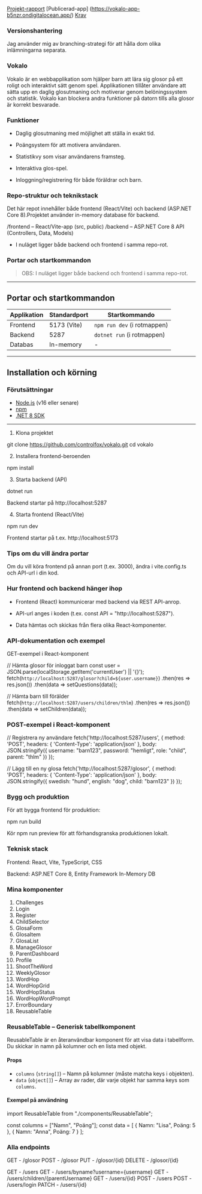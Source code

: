 [Projekt-rapport](Rapport.md)
[Publicerad-app] (https://vokalo-app-b5nzr.ondigitalocean.app/)
[Krav](Krav.md)

### Versionshantering

Jag använder mig av branching-strategi för att hålla dom olika inlämningarna separata.

### Vokalo

Vokalo är en webbapplikation som hjälper barn att lära sig glosor på ett roligt och interaktivt sätt genom spel. Applikationen tillåter användare att sätta upp en daglig glosutmaning och motiverar genom belöningssystem och statistik. Vokalo kan blockera andra funktioner på datorn tills alla glosor är korrekt besvarade.

### Funktioner

* Daglig glosutmaning med möjlighet att ställa in exakt tid.

* Poängsystem för att motivera användaren.

* Statistikvy som visar användarens framsteg.

* Interaktiva glos-spel.

* Inloggning/registrering för både föräldrar och barn.

### Repo-struktur och teknikstack

Det här repot innehåller både frontend (React/Vite) och backend (ASP.NET Core 8).Projektet använder in-memory database för backend.

/frontend   – React/Vite-app (src, public)
/backend    – ASP.NET Core 8 API (Controllers, Data, Models)

* I nuläget ligger både backend och frontend i samma repo-rot.

### Portar och startkommandon

> OBS: I nuläget ligger både backend och frontend i samma repo-rot.

---

## Portar och startkommandon

| Applikation | Standardport | Startkommando                |
| ----------- | ------------ | ---------------------------- |
| Frontend    | 5173 (Vite)  | `npm run dev` (i rotmappen)  |
| Backend     | 5287         | `dotnet run` (i rotmappen)   |
| Databas     | In-memory    | -                            |

---

## Installation och körning

### Förutsättningar

* [Node.js](https://nodejs.org/) (v16 eller senare)
* [npm](https://www.npmjs.com/)
* [.NET 8 SDK](https://dotnet.microsoft.com/en-us/download/dotnet/8.0)

---

1. Klona projektet

git clone https://github.com/controlfox/vokalo.git
cd vokalo

2. Installera frontend-beroenden

npm install

3. Starta backend (API)

dotnet run

Backend startar på http://localhost:5287

4. Starta frontend (React/Vite)

npm run dev

Frontend startar på t.ex. http://localhost:5173

### Tips om du vill ändra portar

Om du vill köra frontend på annan port (t.ex. 3000), ändra i vite.config.ts och API-url i din kod.

### Hur frontend och backend hänger ihop

* Frontend (React) kommunicerar med backend via REST API-anrop.

* API-url anges i koden (t.ex. const API = "http://localhost:5287").

* Data hämtas och skickas från flera olika React-komponenter.

### API-dokumentation och exempel

GET-exempel i React-komponent

// Hämta glosor för inloggat barn
const user = JSON.parse(localStorage.getItem('currentUser') || '{}');
fetch(`http://localhost:5287/glosor?child=${user.username}`)
  .then(res => res.json())
  .then(data => setQuestions(data));

// Hämta barn till förälder
fetch(`http://localhost:5287/users/children/thlm`)
  .then(res => res.json())
  .then(data => setChildren(data));

### POST-exempel i React-komponent

// Registrera ny användare
fetch('http://localhost:5287/users', {
  method: 'POST',
  headers: { 'Content-Type': 'application/json' },
  body: JSON.stringify({
    username: "barn123",
    password: "hemligt",
    role: "child",
    parent: "thlm"
  })
});

// Lägg till en ny glosa
fetch('http://localhost:5287/glosor', {
  method: 'POST',
  headers: { 'Content-Type': 'application/json' },
  body: JSON.stringify({
    swedish: "hund",
    english: "dog",
    child: "barn123"
  })
});


### Bygg och produktion

För att bygga frontend för produktion:

npm run build

Kör npm run preview för att förhandsgranska produktionen lokalt.


### Teknisk stack

Frontend: React, Vite, TypeScript, CSS

Backend: ASP.NET Core 8, Entity Framework In-Memory DB

### Mina komponenter

1. Challenges
2. Login
3. Register
4. ChildSelector
5. GlosaForm
6. GlosaItem
7. GlosaList
8. ManageGlosor
9. ParentDashboard
10. Profile
11. ShootTheWord
12. WeeklyGlosor
13. WordHop
14. WordHopGrid
15. WordHopStatus
16. WordHopWordPrompt
17. ErrorBoundary
18. ReusableTable


### ReusableTable – Generisk tabellkomponent

ReusableTable är en återanvändbar komponent för att visa data i tabellform. Du skickar in namn på kolumner och en lista med objekt.

#### Props

- `columns` (`string[]`) – Namn på kolumner (måste matcha keys i objekten).
- `data` (`object[]`) – Array av rader, där varje objekt har samma keys som `columns`.

#### Exempel på användning

import ReusableTable from "./components/ReusableTable";

const columns = ["Namn", "Poäng"];
const data = [
  { Namn: "Lisa", Poäng: 5 },
  { Namn: "Anna", Poäng: 7 }
];

<ReusableTable columns={columns} data={data} />

### Alla endpoints

GET - /glosor
POST - /glosor
PUT - /glosor/{id}
DELETE - /glosor/{id}

GET - /users
GET - /users/byname?username={username}
GET - /users/children/{parentUsername}
GET - /users/{id}
POST - /users
POST - /users/login
PATCH - /users/{id}